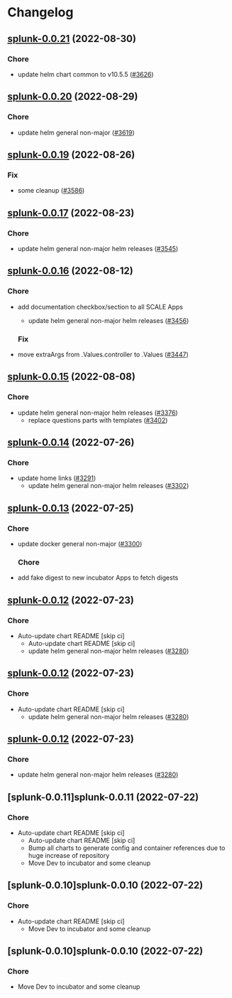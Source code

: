 # Changelog



## [splunk-0.0.21](https://github.com/truecharts/charts/compare/splunk-0.0.20...splunk-0.0.21) (2022-08-30)

### Chore

- update helm chart common to v10.5.5 ([#3626](https://github.com/truecharts/charts/issues/3626))




## [splunk-0.0.20](https://github.com/truecharts/charts/compare/splunk-0.0.19...splunk-0.0.20) (2022-08-29)

### Chore

- update helm general non-major ([#3619](https://github.com/truecharts/charts/issues/3619))




## [splunk-0.0.19](https://github.com/truecharts/charts/compare/splunk-0.0.17...splunk-0.0.19) (2022-08-26)

### Fix

- some cleanup ([#3586](https://github.com/truecharts/charts/issues/3586))




## [splunk-0.0.17](https://github.com/truecharts/charts/compare/splunk-0.0.16...splunk-0.0.17) (2022-08-23)

### Chore

- update helm general non-major helm releases ([#3545](https://github.com/truecharts/charts/issues/3545))




## [splunk-0.0.16](https://github.com/truecharts/charts/compare/splunk-0.0.15...splunk-0.0.16) (2022-08-12)

### Chore

- add documentation checkbox/section to all SCALE Apps
  - update helm general non-major helm releases ([#3456](https://github.com/truecharts/charts/issues/3456))

  ### Fix

- move extraArgs from .Values.controller to .Values ([#3447](https://github.com/truecharts/charts/issues/3447))




## [splunk-0.0.15](https://github.com/truecharts/charts/compare/splunk-0.0.14...splunk-0.0.15) (2022-08-08)

### Chore

- update helm general non-major helm releases ([#3376](https://github.com/truecharts/charts/issues/3376))
  - replace questions parts with templates ([#3402](https://github.com/truecharts/charts/issues/3402))




## [splunk-0.0.14](https://github.com/truecharts/apps/compare/splunk-0.0.13...splunk-0.0.14) (2022-07-26)

### Chore

- update home links ([#3291](https://github.com/truecharts/apps/issues/3291))
  - update helm general non-major helm releases ([#3302](https://github.com/truecharts/apps/issues/3302))




## [splunk-0.0.13](https://github.com/truecharts/apps/compare/splunk-0.0.12...splunk-0.0.13) (2022-07-25)

### Chore

- update docker general non-major ([#3300](https://github.com/truecharts/apps/issues/3300))

  ### Chore

- add fake digest to new incubator Apps to fetch digests




## [splunk-0.0.12](https://github.com/truecharts/apps/compare/splunk-0.0.11...splunk-0.0.12) (2022-07-23)

### Chore

- Auto-update chart README [skip ci]
  - Auto-update chart README [skip ci]
  - update helm general non-major helm releases ([#3280](https://github.com/truecharts/apps/issues/3280))




## [splunk-0.0.12](https://github.com/truecharts/apps/compare/splunk-0.0.11...splunk-0.0.12) (2022-07-23)

### Chore

- Auto-update chart README [skip ci]
  - update helm general non-major helm releases ([#3280](https://github.com/truecharts/apps/issues/3280))




## [splunk-0.0.12](https://github.com/truecharts/apps/compare/splunk-0.0.11...splunk-0.0.12) (2022-07-23)

### Chore

- update helm general non-major helm releases ([#3280](https://github.com/truecharts/apps/issues/3280))




## [splunk-0.0.11]splunk-0.0.11 (2022-07-22)

### Chore

- Auto-update chart README [skip ci]
  - Auto-update chart README [skip ci]
  - Bump all charts to generate config and container references due to huge increase of repository
  - Move Dev to incubator and some cleanup




## [splunk-0.0.10]splunk-0.0.10 (2022-07-22)

### Chore

- Auto-update chart README [skip ci]
  - Move Dev to incubator and some cleanup




## [splunk-0.0.10]splunk-0.0.10 (2022-07-22)

### Chore

- Move Dev to incubator and some cleanup
